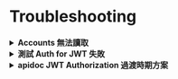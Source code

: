 # Troubleshooting

<details>
<summary><strong>Accounts 無法讀取</strong></summary>

```
/google-adwords/campaigns/analysis
無法讀取

/setting
將 Accounts 只留下有在使用的
依照 README.md "Create ElasticSearch search index"
執行 command line

確認 ElasticSearch index 有建立起來即可
```
</details>

<details>
<summary><strong>測試 Auth for JWT 失敗</strong></summary>

```
  > docker-compose run 'php7' php vendor/bin/phpunit --filter AuthControllerTest

    There were 2 failures:
    
    1) Modules\Auth\Tests\Unit\Http\Controllers\AuthControllerTest::logout_should_invalid_the_token
      Expected status code 200 but received 500.
      Failed asserting that 200 is identical to 500.
    
    2) Modules\Auth\Tests\Unit\Http\Controllers\AuthControllerTest::refresh_should_get_a_new_token
      Expected status code 200 but received 500.
      Failed asserting that 200 is identical to 500.

  請參考  
    https://jwt-auth.readthedocs.io/en/develop/laravel-installation/
  
  或是直接更新 .env.testing 內容  
    JWT_SECRET=xxxxxxxxxxxxxxx
    JWT_TTL=120
```
</details>

<details>
<summary><strong>apidoc JWT Authorization 過渡時期方案</strong></summary>

```js
;javascript:(function(){
    let $els = document.getElementsByTagName('input');
    let token = JSON.parse(localStorage.getItem('session')).api_token;
    for (let key in $els) {
        if (! $els.hasOwnProperty(key)) {
            continue;
        }
        let el = $els[key];
        if (el.id !== 'sample-request-header-field-Authorization') {
            continue;
        }
        el.value = 'bearer ' + token;
    }
})();
void(0);
```
</details>


